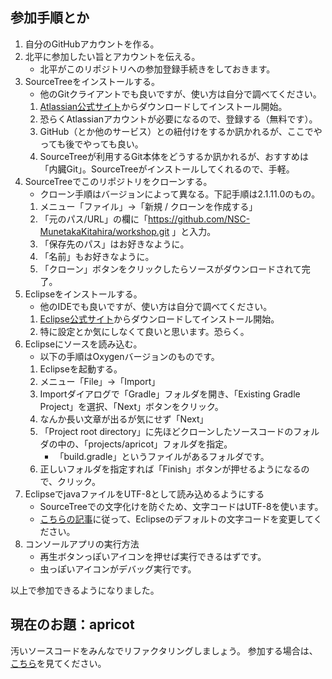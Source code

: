 ## 参加手順とか

1. 自分のGitHubアカウントを作る。
1. 北平に参加したい旨とアカウントを伝える。
	- 北平がこのリポジトリへの参加登録手続きをしておきます。
1. SourceTreeをインストールする。
	- 他のGitクライアントでも良いですが、使い方は自分で調べてください。
	1. [Atlassian公式サイト](https://ja.atlassian.com/software/sourcetree)からダウンロードしてインストール開始。
	1. 恐らくAtlassianアカウントが必要になるので、登録する（無料です）。
	1. GitHub（とか他のサービス）との紐付けをするか訊かれるが、ここでやっても後でやっても良い。
	1. SourceTreeが利用するGit本体をどうするか訊かれるが、おすすめは「内臓Git」。SourceTreeがインストールしてくれるので、手軽。
1. SourceTreeでこのリポジトリをクローンする。
	- クローン手順はバージョンによって異なる。下記手順は2.1.11.0のもの。
	1. メニュー「ファイル」→「新規 / クローンを作成する」
	1. 「元のパス/URL」の欄に「https://github.com/NSC-MunetakaKitahira/workshop.git 」と入力。
	1. 「保存先のパス」はお好きなように。
	1. 「名前」もお好きなように。
	1. 「クローン」ボタンをクリックしたらソースがダウンロードされて完了。
1. Eclipseをインストールする。
	- 他のIDEでも良いですが、使い方は自分で調べてください。
	1. [Eclipse公式サイト](https://www.eclipse.org/)からダウンロードしてインストール開始。
	1. 特に設定とか気にしなくて良いと思います。恐らく。
1. Eclipseにソースを読み込む。
	- 以下の手順はOxygenバージョンのものです。
	1. Eclipseを起動する。
	1. メニュー「File」→「Import」
	1. Importダイアログで「Gradle」フォルダを開き、「Existing Gradle Project」を選択、「Next」ボタンをクリック。
	1. なんか長い文章が出るが気にせず「Next」
	1. 「Project root directory」に先ほどクローンしたソースコードのフォルダの中の、「projects/apricot」フォルダを指定。
		- 「build.gradle」というファイルがあるフォルダです。
	1. 正しいフォルダを指定すれば「Finish」ボタンが押せるようになるので、クリック。
1. EclipseでjavaファイルをUTF-8として読み込めるようにする
	- SourceTreeでの文字化けを防ぐため、文字コードはUTF-8を使います。
	- [こちらの記事](http://proengineer.internous.co.jp/content/columnfeature/9147#12)に従って、Eclipseのデフォルトの文字コードを変更してください。
1. コンソールアプリの実行方法
	- 再生ボタンっぽいアイコンを押せば実行できるはずです。
	- 虫っぽいアイコンがデバッグ実行です。

以上で参加できるようになりました。

## 現在のお題：apricot

汚いソースコードをみんなでリファクタリングしましょう。
参加する場合は、[こちら](https://github.com/NSC-MunetakaKitahira/workshop/issues/3)を見てください。